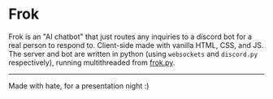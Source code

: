 # Frok

Frok is an "AI chatbot" that just routes any inquiries to a discord bot for a real person to respond to. Client-side made with vanilla HTML, CSS, and JS. The server and bot are written in python (using `websockets` and `discord.py` respectively), running multithreaded from [frok.py](server/frok.py).

---

Made with hate, for a presentation night :)
